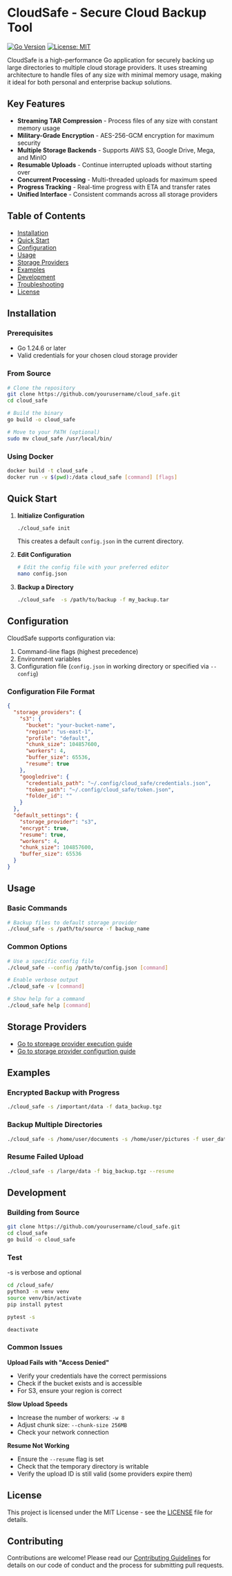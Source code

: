# CloudSafe - Secure Cloud Backup Tool

[![Go Version](https://img.shields.io/badge/Go-1.24.6-blue)](https://golang.org/)
[![License: MIT](https://img.shields.io/badge/License-MIT-yellow.svg)](https://opensource.org/licenses/MIT)

CloudSafe is a high-performance Go application for securely backing up large directories to multiple cloud storage providers. It uses streaming architecture to handle files of any size with minimal memory usage, making it ideal for both personal and enterprise backup solutions.

## Key Features

- **Streaming TAR Compression** - Process files of any size with constant memory usage
- **Military-Grade Encryption** - AES-256-GCM encryption for maximum security
- **Multiple Storage Backends** - Supports AWS S3, Google Drive, Mega, and MinIO
- **Resumable Uploads** - Continue interrupted uploads without starting over
- **Concurrent Processing** - Multi-threaded uploads for maximum speed
- **Progress Tracking** - Real-time progress with ETA and transfer rates
- **Unified Interface** - Consistent commands across all storage providers
## Table of Contents
- [Installation](#installation)
- [Quick Start](#quick-start)
- [Configuration](#configuration)
- [Usage](#usage)
- [Storage Providers](#storage-providers)
- [Examples](#examples)
- [Development](#development)
- [Troubleshooting](#troubleshooting)
- [License](#license)

## Installation

### Prerequisites
- Go 1.24.6 or later
- Valid credentials for your chosen cloud storage provider

### From Source
```bash
# Clone the repository
git clone https://github.com/yourusername/cloud_safe.git
cd cloud_safe

# Build the binary
go build -o cloud_safe

# Move to your PATH (optional)
sudo mv cloud_safe /usr/local/bin/
```

### Using Docker
```bash
docker build -t cloud_safe .
docker run -v $(pwd):/data cloud_safe [command] [flags]
```

## Quick Start

1. **Initialize Configuration**
   ```bash
   ./cloud_safe init
   ```
   This creates a default `config.json` in the current directory.

2. **Edit Configuration**
   ```bash
   # Edit the config file with your preferred editor
   nano config.json
   ```

3. **Backup a Directory**
   ```bash
   ./cloud_safe  -s /path/to/backup -f my_backup.tar
   ```

## Configuration

CloudSafe supports configuration via:
1. Command-line flags (highest precedence)
2. Environment variables
3. Configuration file (`config.json` in working directory or specified via `--config`)

### Configuration File Format

```json
{
  "storage_providers": {
    "s3": {
      "bucket": "your-bucket-name",
      "region": "us-east-1",
      "profile": "default",
      "chunk_size": 104857600,
      "workers": 4,
      "buffer_size": 65536,
      "resume": true
    },
    "googledrive": {
      "credentials_path": "~/.config/cloud_safe/credentials.json",
      "token_path": "~/.config/cloud_safe/token.json",
      "folder_id": ""
    }
  },
  "default_settings": {
    "storage_provider": "s3",
    "encrypt": true,
    "resume": true,
    "workers": 4,
    "chunk_size": 104857600,
    "buffer_size": 65536
  }
}
```

## Usage

### Basic Commands
```bash
# Backup files to default storage provider
./cloud_safe -s /path/to/source -f backup_name

```

### Common Options
```bash
# Use a specific config file
./cloud_safe --config /path/to/config.json [command]

# Enable verbose output
./cloud_safe -v [command]

# Show help for a command
./cloud_safe help [command]
```
## Storage Providers
- [Go to storeage provider execution guide](STORAGE_PROVIDER_EXECUTION.md)
- [Go to storage provider configurtion guide](STORAGE_PROVIDER_CONFIGURATION.md)


## Examples

### Encrypted Backup with Progress
```bash
./cloud_safe -s /important/data -f data_backup.tgz
```

### Backup Multiple Directories
```bash
./cloud_safe -s /home/user/documents -s /home/user/pictures -f user_data.tgz
```

### Resume Failed Upload
```bash
./cloud_safe -s /large/data -f big_backup.tgz --resume
```

## Development

### Building from Source
```bash
git clone https://github.com/yourusername/cloud_safe.git
cd cloud_safe
go build -o cloud_safe
```


### Test
-s is verbose and optional

```bash
cd /cloud_safe/
python3 -m venv venv
source venv/bin/activate
pip install pytest

pytest -s

deactivate
```

### Common Issues

**Upload Fails with "Access Denied"**
- Verify your credentials have the correct permissions
- Check if the bucket exists and is accessible
- For S3, ensure your region is correct

**Slow Upload Speeds**
- Increase the number of workers: `-w 8`
- Adjust chunk size: `--chunk-size 256MB`
- Check your network connection

**Resume Not Working**
- Ensure the `--resume` flag is set
- Check that the temporary directory is writable
- Verify the upload ID is still valid (some providers expire them)

## License

This project is licensed under the MIT License - see the [LICENSE](LICENSE) file for details.

## Contributing

Contributions are welcome! Please read our [Contributing Guidelines](CONTRIBUTING.md) for details on our code of conduct and the process for submitting pull requests.

